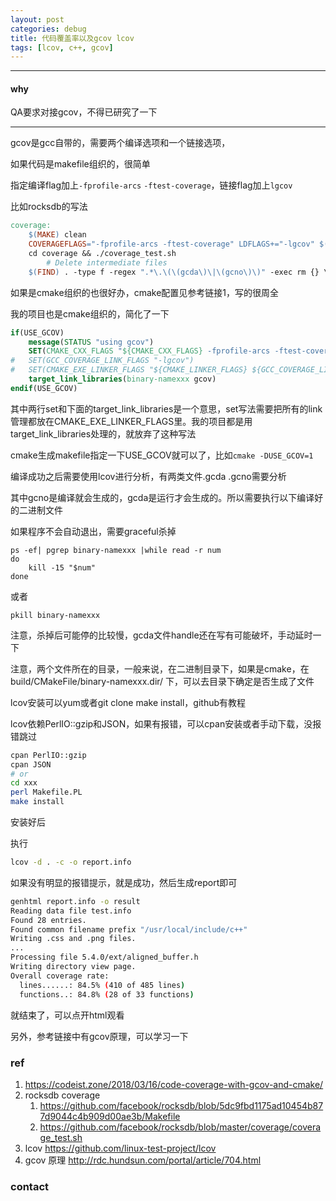 ```yaml
---
layout: post
categories: debug
title: 代码覆盖率以及gcov lcov
tags: [lcov, c++, gcov]
---
```


  

---

#### why

QA要求对接gcov，不得已研究了一下

---

gcov是gcc自带的，需要两个编译选项和一个链接选项，

如果代码是makefile组织的，很简单

指定编译flag加上`-fprofile-arcs`  `-ftest-coverage`，链接flag加上`lgcov`

比如rocksdb的写法

```makefile
coverage:
	$(MAKE) clean
	COVERAGEFLAGS="-fprofile-arcs -ftest-coverage" LDFLAGS+="-lgcov" $(MAKE) J=1 all check
	cd coverage && ./coverage_test.sh
        # Delete intermediate files
	$(FIND) . -type f -regex ".*\.\(\(gcda\)\|\(gcno\)\)" -exec rm {} \;
```



如果是cmake组织的也很好办，cmake配置见参考链接1，写的很周全

我的项目也是cmake组织的，简化了一下

```cmake
if(USE_GCOV)
	message(STATUS "using gcov")
	SET(CMAKE_CXX_FLAGS "${CMAKE_CXX_FLAGS} -fprofile-arcs -ftest-coverage" )
#   SET(GCC_COVERAGE_LINK_FLAGS "-lgcov")
#   SET(CMAKE_EXE_LINKER_FLAGS "${CMAKE_LINKER_FLAGS} ${GCC_COVERAGE_LINK_FLAGS}" )               
    target_link_libraries(binary-namexxx gcov) 
endif(USE_GCOV)
```

其中两行set和下面的target_link_libraries是一个意思，set写法需要把所有的link管理都放在CMAKE_EXE_LINKER_FLAGS里。我的项目都是用target_link_libraries处理的，就放弃了这种写法

cmake生成makefile指定一下USE_GCOV就可以了，比如`cmake -DUSE_GCOV=1`



编译成功之后需要使用lcov进行分析，有两类文件.gcda  .gcno需要分析

其中gcno是编译就会生成的，gcda是运行才会生成的。所以需要执行以下编译好的二进制文件

如果程序不会自动退出，需要graceful杀掉

```shell
ps -ef| pgrep binary-namexxx |while read -r num
do 
    kill -15 "$num"
done
```



或者

```shell
pkill binary-namexxx
```


注意，杀掉后可能停的比较慢，gcda文件handle还在写有可能破坏，手动延时一下



注意，两个文件所在的目录，一般来说，在二进制目录下，如果是cmake，在build/CMakeFile/binary-namexxx.dir/  下，可以去目录下确定是否生成了文件

lcov安装可以yum或者git clone make install，github有教程

lcov依赖PerlIO::gzip和JSON，如果有报错，可以cpan安装或者手动下载，没报错跳过

```bash
cpan PerlIO::gzip
cpan JSON
# or
cd xxx
perl Makefile.PL 
make install
```



 安装好后

执行 

 ```bash
lcov -d . -c -o report.info
 ```

如果没有明显的报错提示，就是成功，然后生成report即可

```bash
genhtml report.info -o result
Reading data file test.info
Found 28 entries.
Found common filename prefix "/usr/local/include/c++"
Writing .css and .png files.
...
Processing file 5.4.0/ext/aligned_buffer.h
Writing directory view page.
Overall coverage rate:
  lines......: 84.5% (410 of 485 lines)
  functions..: 84.8% (28 of 33 functions)
```

就结束了，可以点开html观看



另外，参考链接中有gcov原理，可以学习一下



### ref

1. https://codeist.zone/2018/03/16/code-coverage-with-gcov-and-cmake/
2. rocksdb coverage
   1. https://github.com/facebook/rocksdb/blob/5dc9fbd1175ad10454b877d9044c4b909d00ae3b/Makefile
   2. https://github.com/facebook/rocksdb/blob/master/coverage/coverage_test.sh
3. lcov https://github.com/linux-test-project/lcov
4. gcov 原理 http://rdc.hundsun.com/portal/article/704.html


### contact

